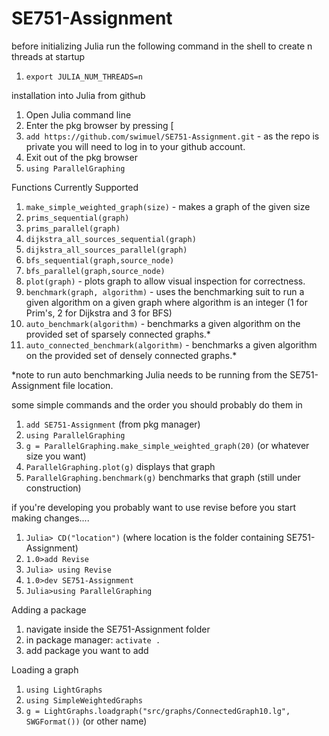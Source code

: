 # SE751-Assignment

before initializing Julia run the following command in the shell to create n threads at startup
1. `export JULIA_NUM_THREADS=n`

installation into Julia from github
1. Open Julia command line
1. Enter the pkg browser by pressing [
1. `add https://github.com/swimuel/SE751-Assignment.git` - as the repo is private you will need to log in to your github account.
1. Exit out of the pkg browser
1. `using ParallelGraphing`

Functions Currently Supported
1. `make_simple_weighted_graph(size)` - makes a graph of the given size
1. `prims_sequential(graph)` 
1. `prims_parallel(graph)`
1. `dijkstra_all_sources_sequential(graph)`
1. `dijkstra_all_sources_parallel(graph)`
1. `bfs_sequential(graph,source_node)`
1. `bfs_parallel(graph,source_node)`
1. `plot(graph)` - plots graph to allow visual inspection for correctness.
1. `benchmark(graph, algorithm)` - uses the benchmarking suit to run a given algorithm on a given graph where algorithm is an integer (1 for Prim's, 2 for Dijkstra and 3 for BFS)
1. `auto_benchmark(algorithm)` - benchmarks a given algorithm on the provided set of sparsely connected graphs.*
1. `auto_connected_benchmark(algorithm)` - benchmarks a given algorithm on the provided set of densely connected graphs.*

*note to run auto benchmarking Julia needs to be running from the SE751-Assignment file location.

some simple commands and the order you should probably do them in
1. `add SE751-Assignment` (from pkg manager)
1. `using ParallelGraphing`
1. `g = ParallelGraphing.make_simple_weighted_graph(20)` (or whatever size you want)
1. `ParallelGraphing.plot(g)` displays that graph
1. `ParallelGraphing.benchmark(g)` benchmarks that graph (still under construction)



if you're developing you probably want to use revise before you start making changes....
1. `Julia> CD("location")` (where location is the folder containing SE751-Assignment)
1. `1.0>add Revise`
1. `Julia> using Revise`
1. `1.0>dev SE751-Assignment`
1. `Julia>using ParallelGraphing`



Adding a package
1. navigate inside the SE751-Assignment folder
1. in package manager: `activate .`
1. add package you want to add


Loading a graph
1. `using LightGraphs`
1. `using SimpleWeightedGraphs`
1. `g = LightGraphs.loadgraph("src/graphs/ConnectedGraph10.lg", SWGFormat())` (or other name)

